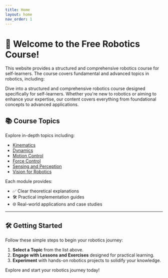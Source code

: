 ```yaml
---
title: Home
layout: home
nav_order: 1
---
```


# 🚀 Welcome to the Free Robotics Course!

This website provides a structured and comprehensive robotics course for self-learners. The course covers fundamental and advanced topics in robotics, including:

Dive into a structured and comprehensive robotics course designed specifically for self-learners. Whether you're new to robotics or aiming to enhance your expertise, our content covers everything from foundational concepts to advanced applications.

## 📚 Course Topics

Explore in-depth topics including:


- [Kinematics](docs/kinematics)
- [Dynamics](docs/dynamics)
- [Motion Control](docs/motion-control)
- [Force Control](docs/force-control)
- [Sensing and Perception](docs/sensing-and-perception)
- [Vision for Robotics](docs/vision-for-robotics)

Each module provides:

- ✅ Clear theoretical explanations
- 🛠️ Practical implementation guides
- 🌐 Real-world applications and case studies

---

## 🛠️ Getting Started

Follow these simple steps to begin your robotics journey:

1. **Select a Topic** from the list above.
2. **Engage with Lessons and Exercises** designed for practical learning.
3. **Experiment** with hands-on robotics projects to solidify your knowledge.

Explore and start your robotics journey today!